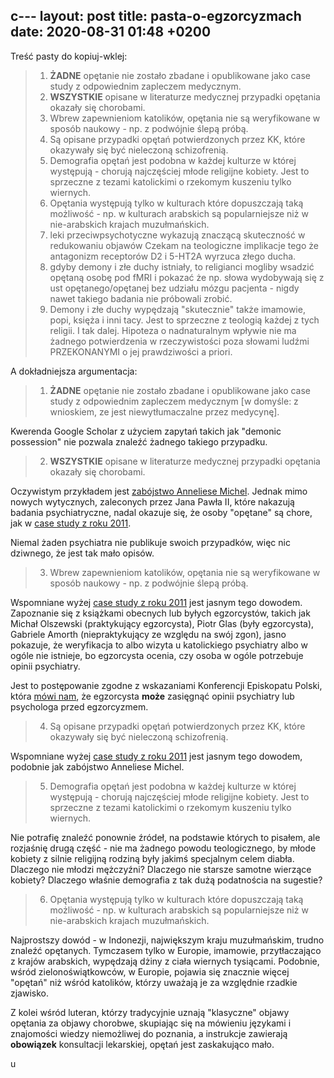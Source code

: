 c---
layout: post
title: pasta-o-egzorcyzmach
date: 2020-08-31 01:48 +0200
---

Treść pasty do kopiuj-wklej:

> 1. **ŻADNE** opętanie nie zostało zbadane i opublikowane jako case study z odpowiednim zapleczem medycznym.
> 2. **WSZYSTKIE** opisane w literaturze medycznej przypadki opętania okazały się chorobami.
> 3. Wbrew zapewnieniom katolików, opętania nie są weryfikowane w sposób naukowy - np. z podwójnie ślepą próbą.
> 4. Są opisane przypadki opętań potwierdzonych przez KK, które okazywały się być nieleczoną schizofrenią.
> 5. Demografia opętań jest podobna w każdej kulturze w której występują - chorują najczęściej młode religijne kobiety. Jest to sprzeczne z tezami katolickimi o rzekomym kuszeniu tylko wiernych.
> 6. Opętania występują tylko w kulturach które dopuszczają taką możliwość - np. w kulturach arabskich są popularniejsze niż w nie-arabskich krajach muzułmańskich.
> 7. leki przeciwpsychotyczne wykazują znaczącą skuteczność w redukowaniu objawów Czekam na teologiczne implikacje tego że antagonizm receptorów D2 i 5-HT2A wyrzuca złego ducha.
> 8. gdyby demony i złe duchy istniały, to religianci mogliby wsadzić opętaną osobę pod fMRI i pokazać że np. słowa wydobywają się z ust opętanego/opętanej bez udziału mózgu pacjenta - nigdy nawet takiego badania nie próbowali zrobić.
> 9. Demony i złe duchy wypędzają "skutecznie" także imamowie, popi, księża i inni tacy. Jest to sprzeczne z teologią każdej z tych religii.
> I tak dalej. Hipoteza o nadnaturalnym wpływie nie ma żadnego potwierdzenia w rzeczywistości poza słowami ludźmi PRZEKONANYMI o jej prawdziwości a priori.

<!--more-->

A dokładniejsza argumentacja:

> 1. **ŻADNE** opętanie nie zostało zbadane i opublikowane jako case study z odpowiednim zapleczem medycznym [w domyśle: z wnioskiem, ze jest niewytłumaczalne przez medycynę].

Kwerenda Google Scholar z użyciem zapytań takich jak "demonic possession" nie pozwala znaleźć żadnego takiego przypadku.

> 2. **WSZYSTKIE** opisane w literaturze medycznej przypadki opętania okazały się chorobami.

Oczywistym przykładem jest [zabójstwo Anneliese Michel](https://pl.wikipedia.org/wiki/Anneliese_Michel). Jednak mimo nowych wytycznych, zaleconych przez Jana Pawła II, które nakazują badania psychiatryczne, nadal okazuje się, że osoby "opętane" są chore, jak w [case study z roku 2011](https://www.ncbi.nlm.nih.gov/pmc/articles/PMC3062860/).

Niemal żaden psychiatra nie publikuje swoich przypadków, więc nic dziwnego, że jest tak mało opisów.

> 3. Wbrew zapewnieniom katolików, opętania nie są weryfikowane w sposób naukowy - np. z podwójnie ślepą próbą.

Wspomniane wyżej [case study z roku 2011](https://www.ncbi.nlm.nih.gov/pmc/articles/PMC3062860/) jest jasnym tego dowodem. Zapoznanie się z książkami obecnych lub byłych egzorcystów, takich jak Michał Olszewski (praktykujący egzorcysta), Piotr Glas (były egzorcysta), Gabriele Amorth (niepraktykujący ze względu na swój zgon), jasno pokazuje, że weryfikacja to albo wizyta u katolickiego psychiatry albo w ogóle nie istnieje, bo egzorcysta ocenia, czy osoba w ogóle potrzebuje opinii psychiatry.

Jest to postępowanie zgodne z wskazaniami Konferencji Episkopatu Polski, która [mówi nam](https://episkopat.pl/wskazania-dla-kaplanow-pelniacych-posluge-egzorcysty/), że egzorcysta **może** zasięgnąć opinii psychiatry lub psychologa przed egzorcyzmem.

> 4. Są opisane przypadki opętań potwierdzonych przez KK, które okazywały się być nieleczoną schizofrenią.

Wspomniane wyżej [case study z roku 2011](https://www.ncbi.nlm.nih.gov/pmc/articles/PMC3062860/) jest jasnym tego dowodem, podobnie jak zabójstwo Anneliese Michel.

> 5. Demografia opętań jest podobna w każdej kulturze w której występują - chorują najczęściej młode religijne kobiety. Jest to sprzeczne z tezami katolickimi o rzekomym kuszeniu tylko wiernych.

Nie potrafię znaleźć ponownie źródeł, na podstawie których to pisałem, ale rozjaśnię drugą część - nie ma żadnego powodu teologicznego, by młode kobiety z silnie religijną rodziną były jakimś specjalnym celem diabła. Dlaczego nie młodzi mężczyźni? Dlaczego nie starsze samotne wierzące kobiety? Dlaczego właśnie demografia z tak dużą podatnościa na sugestie?

> 6. Opętania występują tylko w kulturach które dopuszczają taką możliwość - np. w kulturach arabskich są popularniejsze niż w nie-arabskich krajach muzułmańskich.

Najprostszy dowód - w Indonezji, największym kraju muzułmańskim, trudno znaleźć opętanych. Tymczasem tylko w Europie, imamowie, przytłaczająco z krajów arabskich, wypędzają dżiny z ciała wiernych tysiącami. Podobnie, wśród zielonoświątkowców, w Europie, pojawia się znacznie więcej "opętań" niż wśród katolików, którzy uważają je za względnie rzadkie zjawisko. 

Z kolei wśród luteran, którzy tradycyjnie uznają "klasyczne" objawy opętania za objawy chorobwe, skupiając się na mówieniu językami i znajomości wiedzy niemożliwej do poznania, a instrukcje zawierają **obowiązek** konsultacji lekarskiej, opętań jest zaskakująco mało.



u

